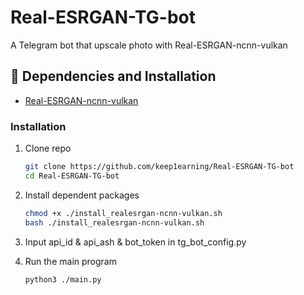 # Real-ESRGAN-TG-bot
A Telegram bot that upscale photo with Real-ESRGAN-ncnn-vulkan

## 🔧 Dependencies and Installation

- [Real-ESRGAN-ncnn-vulkan](https://github.com/xinntao/Real-ESRGAN-ncnn-vulkan)

### Installation

1. Clone repo

    ```bash
    git clone https://github.com/keep1earning/Real-ESRGAN-TG-bot
    cd Real-ESRGAN-TG-bot
    ```

1. Install dependent packages

    ```bash
    chmod +x ./install_realesrgan-ncnn-vulkan.sh
    bash ./install_realesrgan-ncnn-vulkan.sh
    ```

2.  Input api_id & api_ash & bot_token in tg_bot_config.py
3.  Run the main program
      
      ```bash
      python3 ./main.py
      ```
